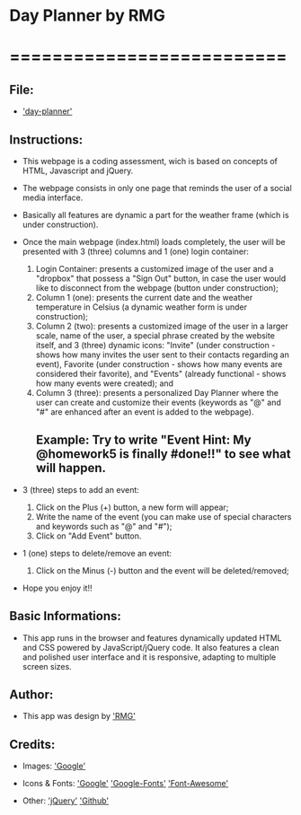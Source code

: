 # Day Planner by RMG
# ==========================

## File:

* ['day-planner'](uoftdayplanner.github.io/index.html)


## Instructions:

* This webpage is a coding assessment, wich is based on concepts of HTML, Javascript and jQuery.

* The webpage consists in only one page that reminds the user of a social media interface.

* Basically all features are dynamic a part for the weather frame (which is under construction).

* Once the main webpage (index.html) loads completely, the user will be presented with 3 (three) columns and 1 (one) login container:
    1. Login Container: presents a customized image of the user and a "dropbox" that possess a "Sign Out" button, in case the user would like to disconnect from the webpage (button under construction);
    2. Column 1 (one): presents the current date and the weather temperature in Celsius (a dynamic weather form is under construction);
    3. Column 2 (two): presents a customized image of the user in a larger scale, name of the user, a special phrase created by the website itself, and 3 (three) dynamic icons: "Invite" (under construction - shows how many invites the user sent to their contacts regarding an event), Favorite (under construction - shows how many events are considered their favorite), and "Events" (already functional - shows how many events were created); and 
    4. Column 3 (three): presents a personalized Day Planner where the user can create and customize their events (keywords as "@" and "#" are enhanced after an event is added to the webpage). 
        ## Example: Try to write "Event Hint: My @homework5 is finally #done!!" to see what will happen.

* 3 (three) steps to add an event:
    1. Click on the Plus (+) button, a new form will appear;
    2. Write the name of the event (you can make use of special characters and keywords such as "@" and "#");
    3. Click on "Add Event" button. 

* 1 (one) steps to delete/remove an event:
    1. Click on the Minus (-) button and the event will be deleted/removed;

* Hope you enjoy it!!


## Basic Informations: 

* This app runs in the browser and features dynamically updated HTML and CSS powered by JavaScript/jQuery code. It also features a clean and polished user interface and it is responsive, adapting to multiple screen sizes.


## Author:
* This app was design by ['RMG'](Rodrigo-Macedo-Gimenes)


## Credits:

* Images:
['Google'](google.com)
		
* Icons & Fonts:
['Google'](google.com)
['Google-Fonts'](fonts.google.com/)
['Font-Awesome'](fontawesome.io)
		
* Other:
['jQuery'](jquery.com)
['Github'](github.com/rodrigomgimenes)

